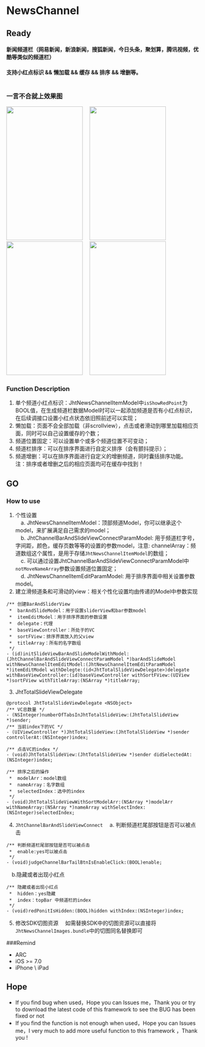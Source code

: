 # NewsChannel

## Ready
#### 新闻频道栏（网易新闻，新浪新闻，搜狐新闻，今日头条，聚划算，腾讯视频，优酷等类似的频道栏）<br>
#### 支持小红点标识 &amp;&amp; 懒加载 &amp;&amp; 缓存 &amp;&amp; 排序 &amp;&amp; 增删等。<br><br>

### 一言不合就上效果图
<img src="https://raw.githubusercontent.com/jinht/NewsChannel/master/ReadMEImages/Gif/slide.gif"  width=200 height=350 />
&emsp;<img src="https://raw.githubusercontent.com/jinht/NewsChannel/master/ReadMEImages/Gif/shake.gif" width=200 height=350 />
&emsp;<img src="https://raw.githubusercontent.com/jinht/NewsChannel/master/ReadMEImages/Gif/deleteAndAdd.gif"  width=200 height=350 />
&emsp;<img src="https://raw.githubusercontent.com/jinht/NewsChannel/master/ReadMEImages/Gif/redPoint.gif"  width=200 height=350 />

### Function Description
1. 单个频道小红点标识：JhtNewsChannelItemModel中`isShowRedPoint`为BOOL值，在生成频道栏数据Model时可以一起添加频道是否有小红点标识，在后续调接口设置小红点状态依旧照前述可以实现；
2. 懒加载：页面不会全部加载（非scrollview），点击或者滑动到哪里加载相应页面，同时可以自己设置缓存的个数；
3. 频道位置固定：可以设置单个或多个频道位置不可变动；
4. 频道栏排序：可以在排序界面进行自定义排序（会有颤抖提示）；
5. 频道增删：可以在排序界面进行自定义的增删频道，同时囊括排序功能。<br>
注：排序或者增删之后的相应页面均可在缓存中找到！


## GO
### How to use
1. 个性设置<br>
&emsp;a. JhtNewsChannelItemModel：顶部频道Model，你可以继承这个model，来扩展满足自己需求的model；<br>
&emsp;b. JhtChannelBarAndSlideViewConnectParamModel: 用于频道栏字号，字间距，颜色，缓存页数等等的设置的参数model，注意: channelArray：频道数组这个属性，是用于存储`JhtNewsChannelItemModel`的数组；<br>
&emsp;c. 可以通过设置JhtChannelBarAndSlideViewConnectParamModel中`notMoveNameArray`参数设置频道位置固定；<br>
&emsp;d. JhtNewsChannelItemEditParamModel: 用于排序界面中相关设置参数model。
2. 建立滑频道条和可滑动的view：相关个性化设置均由传递的Model中参数实现
```oc
/** 创建BarAndSliderView
 *  barAndSlideModel：用于设置sliderView和bar参数model
 *  itemEditModel：用于排序界面的参数设置
 *  delegate：代理
 *  baseViewController：所处于的VC
 *  sortFView：排序界面放入的父view
 *  titleArray：所有的名字数组
 */
- (id)initSlideViewBarAndSlideModelWithModel:(JhtChannelBarAndSlideViewConnectParamModel *)barAndSlideModel withNewsChannelItemEditModel:(JhtNewsChannelItemEditParamModel *)itemEditModel withDelegte:(id<JhtTotalSlideViewDelegate>)delegate withBaseViewController:(id)baseViewController withSortFView:(UIView *)sortFView withTitleArray:(NSArray *)titleArray;
```
3. JhtTotalSlideViewDelegate 
```oc
@protocol JhtTotalSlideViewDelegate <NSObject>
/** VC总数量 */
- (NSInteger)numberOfTabsInJhtTotalSlideView:(JhtTotalSlideView *)sender;
/** 当前index下的VC */
- (UIViewController *)JhtTotalSlideView:(JhtTotalSlideView *)sender controllerAt:(NSInteger)index;

/** 点击VC的index */
- (void)JhtTotalSlideView:(JhtTotalSlideView *)sender didSelectedAt:(NSInteger)index;

/** 排序之后的操作
 *  modelArr：model数组
 *  nameArray：名字数组
 *  selectedIndex：选中的index
 */
- (void)JhtTotalSlideViewWithSortModelArr:(NSArray *)modelArr withNameArray:(NSArray *)nameArray withSelectIndex:(NSInteger)selectedIndex;
```
4. `JhtChannelBarAndSlideViewConnect`
&emsp;a. 判断频道栏尾部按钮是否可以被点击
```oc
/** 判断频道栏尾部按钮是否可以被点击
 *  enable:yes可以被点击 
 */
- (void)judgeChannelBarTailBtnIsEnableClick:(BOOL)enable;
```
&emsp;b.隐藏或者出现小红点
```oc
/** 隐藏或者出现小红点
 *  hidden：yes隐藏
 *  index：topBar 中频道栏的index
 */
- (void)redPonitIsHidden:(BOOL)hidden withIndex:(NSInteger)index;
```
5. 修改SDK切图资源
&emsp;如需替换SDK中的切图资源可以直接将`JhtNewsChannelImages.bundle`中的切图同名替换即可

###Remind
* ARC
* iOS >= 7.0
* iPhone \ iPad 
       
## Hope
* If you find bug when used，Hope you can Issues me，Thank you or try to download the latest code of this framework to see the BUG has been fixed or not
* If you find the function is not enough when used，Hope you can Issues me，I very much to add more useful function to this framework ，Thank you !
